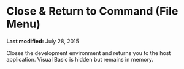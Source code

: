 
# Close &amp; Return to <host application> Command (File Menu)

 **Last modified:** July 28, 2015

Closes the development environment and returns you to the host application. Visual Basic is hidden but remains in memory.
